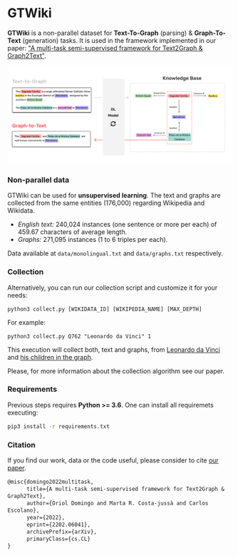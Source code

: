 # GTWiki
**GTWiki** is a non-parallel dataset for **Text-To-Graph** (parsing) & **Graph-To-Text** (generation) tasks. It is used in the framework implemented in our paper: ["A multi-task semi-supervised framework for Text2Graph & Graph2Text"](https://arxiv.org/pdf/2202.06041.pdf). 

![Frame 27](static/framework.jpg)

### Non-parallel data

GTWiki can be used for **unsupervised learning**. The text and graphs are collected from the same entities (176,000) regarding Wikipedia and Wikidata. 

* *English text:* 240,024 instances (one sentence or more per each) of 459.67 characters of average length.
* *Graphs:* 271,095 instances (1 to 6 triples per each).

Data available at `data/monolingual.txt` and `data/graphs.txt` respectively.



### Collection 

Alternatively, you can run our collection script and customize it for your needs:

```shell
python3 collect.py [WIKIDATA_ID] [WIKIPEDIA_NAME] [MAX_DEPTH]
```

For example:

```
python3 collect.py Q762 "Leonardo da Vinci" 1
```

This execution will collect both, text and graphs, from [Leonardo da Vinci](https://en.wikipedia.org/wiki/Leonardo_da_Vinci) and [his children in the graph](https://query.wikidata.org/#PREFIX%20entity%3A%20%3Chttp%3A%2F%2Fwww.wikidata.org%2Fentity%2F%3E%0APREFIX%20property%3A%20%3Chttp%3A%2F%2Fwww.wikidata.org%2Fprop%2Fdirect%2F%3E%0ASELECT%20DISTINCT%20%3FsubjectLabel%20%3FpredicateLabel%20%3Fobject%20%3FobjectLabel%0AWHERE%0A%7B%0A%3Fproperty%20rdf%3Atype%20wikibase%3AProperty%20.%0A%3Fsubject%20%3Fpredicate%20%3Fobject.%0A%3Fproperty%20%3Fref%20%3Fpredicate.%0A%3Fproperty%20rdfs%3Alabel%20%3FpredicateLabel.%0A%3Fsubject%20rdfs%3Alabel%20%3FsubjectLabel.%0A%3Fobject%20rdfs%3Alabel%20%3FobjectLabel.%0AFILTER%20%28LANG%28%3FsubjectLabel%29%20%3D%20%27en%27%29.%0AFILTER%20%28LANG%28%3FpredicateLabel%29%20%3D%20%27en%27%29.%0AFILTER%20%28LANG%28%3FobjectLabel%29%20%3D%20%27en%27%29.%0AVALUES%28%3Fsubject%29%20%7B%28entity%3AQ762%29%7D%0A%7D). 

Please, for more information about the collection algorithm see our paper.



### Requirements

Previous steps requires **Python >= 3.6**. One can install all requiremets executing:

```bash
pip3 install -r requirements.txt
```



### Citation

If you find our work, data or the code useful, please consider to cite [our paper](https://arxiv.org/pdf/2202.06041.pdf).
```
@misc{domingo2022multitask,
      title={A multi-task semi-supervised framework for Text2Graph & Graph2Text}, 
      author={Oriol Domingo and Marta R. Costa-jussà and Carlos Escolano},
      year={2022},
      eprint={2202.06041},
      archivePrefix={arXiv},
      primaryClass={cs.CL}
}
```